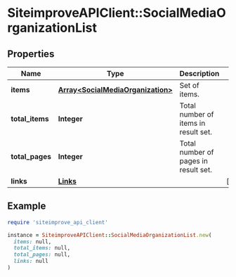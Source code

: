 # SiteimproveAPIClient::SocialMediaOrganizationList

## Properties

| Name | Type | Description | Notes |
| ---- | ---- | ----------- | ----- |
| **items** | [**Array&lt;SocialMediaOrganization&gt;**](SocialMediaOrganization.md) | Set of items. |  |
| **total_items** | **Integer** | Total number of items in result set. |  |
| **total_pages** | **Integer** | Total number of pages in result set. |  |
| **links** | [**Links**](Links.md) |  | [optional] |

## Example

```ruby
require 'siteimprove_api_client'

instance = SiteimproveAPIClient::SocialMediaOrganizationList.new(
  items: null,
  total_items: null,
  total_pages: null,
  links: null
)
```

